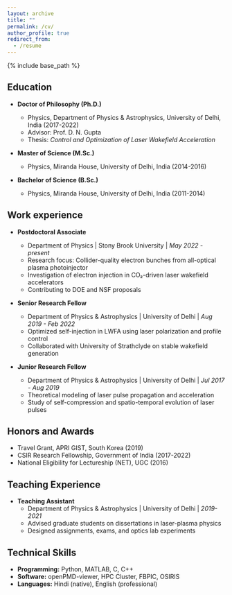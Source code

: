 ```yaml
---
layout: archive
title: ""
permalink: /cv/
author_profile: true
redirect_from:
  - /resume
---
```


{% include base_path %}

Education
------
* **Doctor of Philosophy (Ph.D.)**
  * Physics, Department of Physics & Astrophysics, University of Delhi, India (2017-2022)
  * Advisor: Prof. D. N. Gupta
  * Thesis: *Control and Optimization of Laser Wakefield Acceleration*

* **Master of Science (M.Sc.)**
  * Physics, Miranda House, University of Delhi, India (2014-2016)

* **Bachelor of Science (B.Sc.)**
  * Physics, Miranda House, University of Delhi, India (2011-2014)

Work experience
------

* **Postdoctoral Associate**
  * Department of Physics \| Stony Brook University \| *May 2022 - present*
  * Research focus: Collider-quality electron bunches from all-optical plasma photoinjector
  * Investigation of electron injection in CO₂-driven laser wakefield accelerators
  * Contributing to DOE and NSF proposals

* **Senior Research Fellow**
  * Department of Physics & Astrophysics \| University of Delhi \| *Aug 2019 - Feb 2022*
  * Optimized self-injection in LWFA using laser polarization and profile control
  * Collaborated with University of Strathclyde on stable wakefield generation

* **Junior Research Fellow**
  * Department of Physics & Astrophysics \| University of Delhi \| *Jul 2017 - Aug 2019*
  * Theoretical modeling of laser pulse propagation and acceleration
  * Study of self-compression and spatio-temporal evolution of laser pulses 
  

Honors and Awards
------
* Travel Grant, APRI GIST, South Korea (2019)
* CSIR Research Fellowship, Government of India (2017-2022)
* National Eligibility for Lectureship (NET), UGC (2016)

Teaching Experience
------
* **Teaching Assistant**
  * Department of Physics & Astrophysics \| University of Delhi \| *2019-2021*
  * Advised graduate students on dissertations in laser-plasma physics
  * Designed assignments, exams, and optics lab experiments

Technical Skills
------
* **Programming:** Python, MATLAB, C, C++
* **Software:** openPMD-viewer, HPC Cluster, FBPIC, OSIRIS
* **Languages:** Hindi (native), English (professional)



